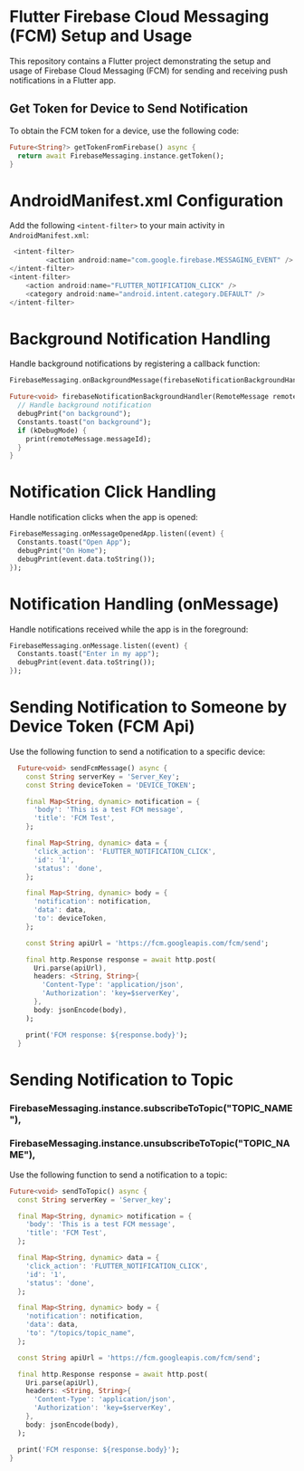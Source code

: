 # Flutter Firebase Cloud Messaging (FCM) Setup and Usage

This repository contains a Flutter project demonstrating the setup and usage of Firebase Cloud Messaging (FCM) for sending and receiving push notifications in a Flutter app.

## Get Token for Device to Send Notification

To obtain the FCM token for a device, use the following code:

```dart
Future<String?> getTokenFromFirebase() async {
  return await FirebaseMessaging.instance.getToken();
}
```
# AndroidManifest.xml Configuration
Add the following `<intent-filter>` to your main activity in `AndroidManifest.xml`:

```dart
 <intent-filter>
         <action android:name="com.google.firebase.MESSAGING_EVENT" />
</intent-filter>
<intent-filter>
    <action android:name="FLUTTER_NOTIFICATION_CLICK" />
    <category android:name="android.intent.category.DEFAULT" />
</intent-filter>
```
# Background Notification Handling
Handle background notifications by registering a callback function:

```dart
FirebaseMessaging.onBackgroundMessage(firebaseNotificationBackgroundHandler);

Future<void> firebaseNotificationBackgroundHandler(RemoteMessage remoteMessage) async {
  // Handle background notification
  debugPrint("on background");
  Constants.toast("on background");
  if (kDebugMode) {
    print(remoteMessage.messageId);
  }
}
```
# Notification Click Handling
Handle notification clicks when the app is opened:

```dart
FirebaseMessaging.onMessageOpenedApp.listen((event) {
  Constants.toast("Open App");
  debugPrint("On Home");
  debugPrint(event.data.toString());
});
```
# Notification Handling (onMessage)
Handle notifications received while the app is in the foreground:

```dart
FirebaseMessaging.onMessage.listen((event) {
  Constants.toast("Enter in my app");
  debugPrint(event.data.toString());
});
```
# Sending Notification to Someone by Device Token (FCM Api)
Use the following function to send a notification to a specific device:

```dart
  Future<void> sendFcmMessage() async {
    const String serverKey = 'Server_Key';
    const String deviceToken = 'DEVICE_TOKEN';

    final Map<String, dynamic> notification = {
      'body': 'This is a test FCM message',
      'title': 'FCM Test',
    };

    final Map<String, dynamic> data = {
      'click_action': 'FLUTTER_NOTIFICATION_CLICK',
      'id': '1',
      'status': 'done',
    };

    final Map<String, dynamic> body = {
      'notification': notification,
      'data': data,
      'to': deviceToken,
    };

    const String apiUrl = 'https://fcm.googleapis.com/fcm/send';

    final http.Response response = await http.post(
      Uri.parse(apiUrl),
      headers: <String, String>{
        'Content-Type': 'application/json',
        'Authorization': 'key=$serverKey',
      },
      body: jsonEncode(body),
    );

    print('FCM response: ${response.body}');
  }
```
# Sending Notification to Topic
###  FirebaseMessaging.instance.subscribeToTopic("TOPIC_NAME"),
###  FirebaseMessaging.instance.unsubscribeToTopic("TOPIC_NAME"),
Use the following function to send a notification to a topic:

```dart
Future<void> sendToTopic() async {
  const String serverKey = 'Server_key';

  final Map<String, dynamic> notification = {
    'body': 'This is a test FCM message',
    'title': 'FCM Test',
  };

  final Map<String, dynamic> data = {
    'click_action': 'FLUTTER_NOTIFICATION_CLICK',
    'id': '1',
    'status': 'done',
  };

  final Map<String, dynamic> body = {
    'notification': notification,
    'data': data,
    'to': "/topics/topic_name",
  };

  const String apiUrl = 'https://fcm.googleapis.com/fcm/send';

  final http.Response response = await http.post(
    Uri.parse(apiUrl),
    headers: <String, String>{
      'Content-Type': 'application/json',
      'Authorization': 'key=$serverKey',
    },
    body: jsonEncode(body),
  );

  print('FCM response: ${response.body}');
}
```




